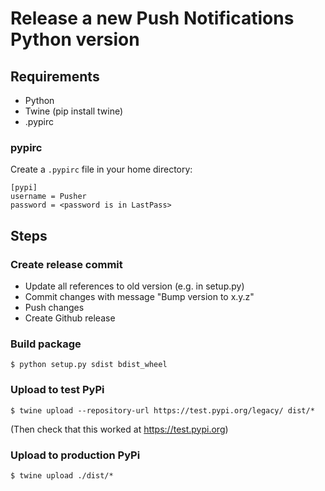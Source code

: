 # Release a new Push Notifications Python version
## Requirements
- Python
- Twine (pip install twine)
- .pypirc
### pypirc
Create a `.pypirc` file in your home directory:
```
[pypi]
username = Pusher
password = <password is in LastPass>
```

## Steps
### Create release commit
 - Update all references to old version (e.g. in setup.py)
 - Commit changes with message "Bump version to x.y.z"
 - Push changes
 - Create Github release
### Build package
```
$ python setup.py sdist bdist_wheel
```
### Upload to test PyPi
```
$ twine upload --repository-url https://test.pypi.org/legacy/ dist/*
```
(Then check that this worked at https://test.pypi.org)

### Upload to production PyPi
```
$ twine upload ./dist/*
```
